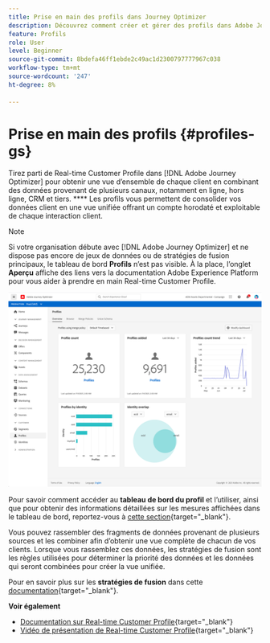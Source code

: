```yaml
---
title: Prise en main des profils dans Journey Optimizer
description: Découvrez comment créer et gérer des profils dans Adobe Journey Optimizer
feature: Profils
role: User
level: Beginner
source-git-commit: 8bdefa46ff1ebde2c49ac1d2300797777967c038
workflow-type: tm+mt
source-wordcount: '247'
ht-degree: 8%

---
```


# Prise en main des profils {#profiles-gs}

Tirez parti de Real-time Customer Profile dans [!DNL Adobe Journey Optimizer] pour obtenir une vue d’ensemble de chaque client en combinant des données provenant de plusieurs canaux, notamment en ligne, hors ligne, CRM et tiers. **** Les profils vous permettent de consolider vos données client en une vue unifiée offrant un compte horodaté et exploitable de chaque interaction client.

>[!NOTE]
>
>Si votre organisation débute avec [!DNL Adobe Journey Optimizer] et ne dispose pas encore de jeux de données ou de stratégies de fusion principaux, le tableau de bord **Profils** n’est pas visible. À la place, l’onglet **Aperçu** affiche des liens vers la documentation Adobe Experience Platform pour vous aider à prendre en main Real-time Customer Profile.

![](assets/profiles-home.png)

Pour savoir comment accéder au **tableau de bord du profil** et l’utiliser, ainsi que pour obtenir des informations détaillées sur les mesures affichées dans le tableau de bord, reportez-vous à [cette section](https://experienceleague.adobe.com/docs/experience-platform/profile/ui/user-guide.html?lang=fr){target=&quot;_blank&quot;}.

Vous pouvez rassembler des fragments de données provenant de plusieurs sources et les combiner afin d’obtenir une vue complète de chacun de vos clients. Lorsque vous rassemblez ces données, les stratégies de fusion sont les règles utilisées pour déterminer la priorité des données et les données qui seront combinées pour créer la vue unifiée.

Pour en savoir plus sur les **stratégies de fusion** dans cette [documentation](https://experienceleague.adobe.com/docs/experience-platform/profile/merge-policies/ui-guide.html){target=&quot;_blank&quot;}.

**Voir également**

* [Documentation sur Real-time Customer Profile](https://experienceleague.adobe.com/docs/experience-platform/query/home.html?lang=fr){target=&quot;_blank&quot;}
* [Vidéo de présentation de Real-time Customer Profile](https://experienceleague.adobe.com/docs/experience-platform/profile/home.html?lang=fr){target=&quot;_blank&quot;}
